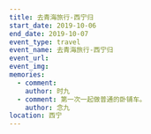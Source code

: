 ```yaml
---
title: 去青海旅行-西宁归
start_date: 2019-10-06
end_date: 2019-10-07
event_type: travel
event_name: 去青海旅行-西宁归
event_url: 
event_img: 
memories:
  - comment: 
    author: 时九
  - comment: 第一次一起做普通的卧铺车。
    author: 念九
location: 西宁
---
```

